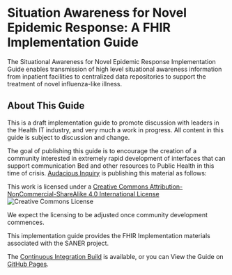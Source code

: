 # Situation Awareness for Novel Epidemic Response: A FHIR Implementation Guide

The Situational Awareness for Novel Epidemic Response Implementation Guide enables transmission
of high level situational awareness information from inpatient facilities to centralized
data repositories to support the treatment of novel influenza-like illness.

## About This Guide
This is a draft implementation guide to promote discussion with leaders in the Health
IT industry, and very much a work in progress.  All content in this guide is subject
to discussion and change.

The goal of publishing this guide is to encourage the creation of a community interested
in extremely rapid development of interfaces that can support communication Bed and other
resources to Public Health in this time of crisis.  [Audacious Inquiry](https://ainq.com) is publishing this
material as follows:

This work is licensed under a [Creative Commons Attribution-NonCommercial-ShareAlike 4.0 International License](http://creativecommons.org/licenses/by-nc-sa/4.0/) ![Creative Commons License](https://i.creativecommons.org/l/by-nc-sa/4.0/80x15.png)

We expect the licensing to be adjusted once community development commences.

This implementation guide provides the FHIR Implementation materials associated with
the SANER project.

The [Continuous Integration Build](http://build.fhir.org/ig/AudaciousInquiry/saner-ig/) is available,
or you can View the Guide on [GitHub Pages](https://audaciousinquiry.github.io/saner-ig/).
